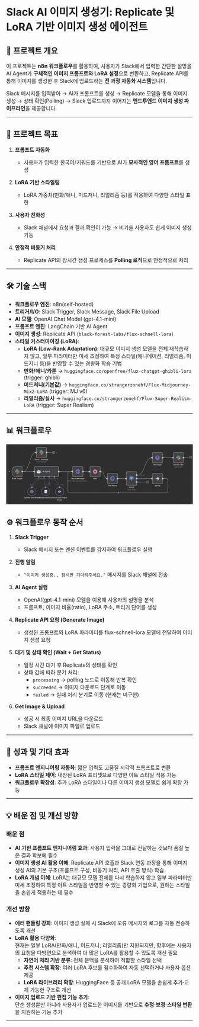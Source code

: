 # Slack AI 이미지 생성기: Replicate 및 LoRA 기반 이미지 생성 에이전트

## 🌟 프로젝트 개요

이 프로젝트는 **n8n 워크플로우**를 활용하여, 사용자가 Slack에서 입력한 간단한 설명을 AI Agent가 **구체적인 이미지 프롬프트와 LoRA 설정**으로 변환하고, Replicate API를 통해 이미지를 생성한 후 Slack에 업로드하는 **전 과정 자동화 시스템**입니다.  

Slack 메시지를 입력받아 → AI가 프롬프트를 생성 → Replicate 모델을 통해 이미지 생성 → 상태 확인(Polling) → Slack 업로드까지 이어지는 **엔드투엔드 이미지 생성 파이프라인**을 제공합니다.

---

## 🎯 프로젝트 목표

1. **프롬프트 자동화**  
   - 사용자가 입력한 한국어/키워드를 기반으로 AI가 **묘사적인 영어 프롬프트**를 생성  

2. **LoRA 기반 스타일링**  
   - LoRA 가중치(만화/애니, 미드저니, 리얼리즘 등)를 적용하여 다양한 스타일 표현  

3. **사용자 친화성**  
   - Slack 채널에서 요청과 결과 확인이 가능 → 비기술 사용자도 쉽게 이미지 생성 가능  

4. **안정적 비동기 처리**  
   - Replicate API의 장시간 생성 프로세스를 **Polling 로직**으로 안정적으로 처리  

---

## 🛠️ 기술 스택

- **워크플로우 엔진**: n8n(self-hosted)
- **트리거/I/O**: Slack Trigger, Slack Message, Slack File Upload  
- **AI 모델**: OpenAI Chat Model (gpt-4.1-mini)  
- **프롬프트 엔진**: LangChain 기반 AI Agent  
- **이미지 생성**: Replicate API (`black-forest-labs/flux-schnell-lora`)  
- **스타일 커스터마이징 (LoRA)**:  
  - **LoRA (Low-Rank Adaptation)**: 대규모 이미지 생성 모델을 전체 재학습하지 않고, 일부 파라미터만 미세 조정하여 특정 스타일(애니메이션, 리얼리즘, 미드저니 등)을 반영할 수 있는 경량화 학습 기법  
  - **만화/애니/카툰** → `huggingface.co/openfree/flux-chatgpt-ghibli-lora` (trigger: ghibli)  
  - **미드저니(기본값)** → `huggingface.co/strangerzonehf/Flux-Midjourney-Mix2-LoRA` (trigger: MJ v6)  
  - **리얼리즘/실사** → `huggingface.co/strangerzonehf/Flux-Super-Realism-LoRA` (trigger: Super Realism)  

---

## 📊 워크플로우
![img](https://github.com/gyunih0/n8n_workflows/blob/main/Slack%20simple%20%EC%9D%B4%EB%AF%B8%EC%A7%80%20%EC%83%9D%EC%84%B1%EA%B8%B0/simple_img_lora%20image.png?raw=true)

## ⚙️ 워크플로우 동작 순서

1. **Slack Trigger**  
   - Slack 메시지 또는 멘션 이벤트를 감지하여 워크플로우 실행  

2. **진행 알림**  
   - `"이미지 생성중.. 잠시만 기다려주세요."` 메시지를 Slack 채널에 전송  

3. **AI Agent 실행**  
   - OpenAI(gpt-4.1-mini) 모델을 이용해 사용자의 설명을 분석  
   - 프롬프트, 이미지 비율(ratio), LoRA 주소, 트리거 단어를 생성  

4. **Replicate API 요청 (Generate Image)**  
   - 생성된 프롬프트와 LoRA 파라미터를 flux-schnell-lora 모델에 전달하여 이미지 생성 요청  

5. **대기 및 상태 확인 (Wait + Get Status)**  
   - 일정 시간 대기 후 Replicate의 상태를 확인  
   - 상태 값에 따라 분기 처리:  
     - `processing` → polling 노드로 이동해 반복 확인  
     - `succeeded` → 이미지 다운로드 단계로 이동  
     - `failed` → 실패 처리 분기로 이동 (현재는 미구현)

6. **Get Image & Upload**  
   - 성공 시 최종 이미지 URL을 다운로드  
   - Slack 채널에 이미지 파일로 업로드  

---

## 🚀 성과 및 기대 효과

- **프롬프트 엔지니어링 자동화**: 짧은 입력도 고품질 시각적 프롬프트로 변환  
- **LoRA 스타일 제어**: 내장된 LoRA 프리셋으로 다양한 아트 스타일 적용 가능  
- **워크플로우 확장성**: 추가 LoRA 스타일이나 다른 이미지 생성 모델로 쉽게 확장 가능  

---

## 💡 배운 점 및 개선 방향

### 배운 점
- **AI 기반 프롬프트 엔지니어링 효과**: 사용자 입력을 그대로 전달하는 것보다 품질 높은 결과 확보에 필수  
- **이미지 생성 AI 활용 이해**: Replicate API 호출과 Slack 연동 과정을 통해 이미지 생성 AI의 기본 구조(프롬프트 구성, 비동기 처리, API 호출 방식) 학습
- **LoRA 개념 이해**: LoRA는 대규모 모델 전체를 다시 학습하지 않고 일부 파라미터만 미세 조정하여 특정 아트 스타일을 반영할 수 있는 경량화 기법으로, 원하는 스타일을 손쉽게 적용하는 데 필수  

### 개선 방향
- **에러 핸들링 강화**: 이미지 생성 실패 시 Slack에 오류 메시지와 로그를 자동 전송하도록 개선  
- **LoRA 활용 다양화**:  
  현재는 일부 LoRA(만화/애니, 미드저니, 리얼리즘)만 지원되지만, 향후에는 사용자의 요청을 다방면으로 분석하여 더 많은 LoRA를 활용할 수 있도록 개선 필요 
  - **자연어 처리 기반 분류**: 전체 문맥을 분석하여 적합한 스타일 선택  
  - **추천 시스템 확장**: 여러 LoRA 후보를 점수화하여 자동 선택하거나 사용자 옵션 제공  
  - **LoRA 라이브러리 확장**: HuggingFace 등 공개 LoRA 모델을 손쉽게 추가·교체 가능한 구조로 개선  
- **이미지 업로드 기반 편집 기능 추가**:  
  단순 생성뿐만 아니라 사용자가 업로드한 이미지를 기반으로 **수정·보정·스타일 변환**을 지원하는 기능 추가
---

